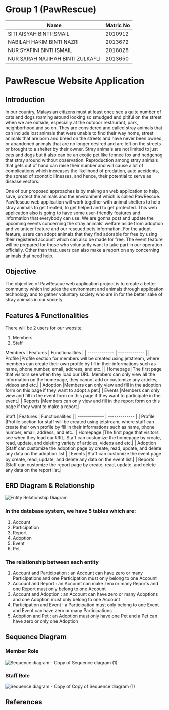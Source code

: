 # Group 1 (PawRescue)


| Name                                                              |  Matric No    |
| -------------                                                     | ------------- |
| SITI AISYAH BINTI ISMAIL                                          |   2010912     |
| NABILAH HAKIM BINTI NAZRI                                         |   2013672     |
| NUR SYAFINI BINTI ISMAIL                                          |   2018028     |
| NUR SARAH NAJIHAH BINTI ZULKAFLI                                  |   2013650     |


# PawRescue Website Application

## Introduction

In our country, Malaysian citizens must at least once see a quite number of cats and dogs roaming around looking so smudged and pitiful on the street when we are outside, especially at the outdoor restaurant, park, neighborhood and so on. They are considered and called stray animals that can include lost animals that were unable to find their way home, street animals that are born and breed on the streets and have never been owned, or abandoned animals that are no longer desired and are left on the streets or brought to a shelter by their owner. Stray animals are not limited to just cats and dogs but it also can be an exotic pet like fennec fox and hedgehog that stray around without observation. Reproduction among stray animals that gets out of hand can raise their number and will cause a lot of complications which increases the likelihood of predation, auto accidents, the spread of zoonotic illnesses, and hence, their potential to serve as disease vectors. 

One of our proposed approaches is by making an web application to help, save, protect the animals and the environment which is called PawRescue. PawRescue web application will work together with animal shelters to help stray animals to get treated, to get helped and to get protected. This web application also is going to have some user-friendly features and information that everybody can use. We are gonna post and update the upcoming events concerning the stray animals’ welfare aside from adoption and volunteer feature and our rescued pets information. For the adopt feature, users can adopt animals that they find adorable for free by using their registered account which can also be made for free. The event feature will be prepared for those who voluntarily want to take part in our operation officially. Other than that, users can also make a report on any concerning animals that need help.

## Objective

The objective of PawRescue web application project is to create a better community which includes the environment and animals through application technology and to gather voluntary society who are in for the better sake of stray animals in our society.

## Features & Functionalities

There will be 2 users for our website:
1. Members
2. Staff

Members
| Features                         |  Functionalities   |
| -------------                    | -------------      |
| Profile                          |Profile section for members will be created using jetstream, where members can create their own profile by fill in their informations such as name, phone number, email, address, and etc.|
| Homepage                         |The first page that visitors see when they load our URL. Members can only view all the information on the homepage, they cannot add or customize any articles, videos and etc.|
| Adoption                         |Members can only view and fill in the adoption form on this page if they want to adopt a pet.|
| Events                           |Members can only view and fill in the event form on this page if they want to participate in the event.|
| Reports                          |Members can only view and fill in the report form on this page if they want to make a report.|

Staff
| Features                         |  Functionalities   |
| -------------                    | -------------      |
| Profile                          |Profile section for staff will be created using jetstream, where staff can create their own profile by fill in their informations such as name, phone number, email, address, and etc.|
| Homepage                         |The first page that visitors see when they load our URL.  Staff can customize the homepage by create, read, update, and deleting variety of articles, videos and etc.|
| Adoption                         |Staff can customize the adoption page by create, read, update, and delete any data on the adoption list.|
| Events                           |Staff can customize the event page by create, read, update, and delete any data on the event list.|
| Reports                          |Staff can customize the report page by create, read, update, and delete any data on the report list.|

## ERD Diagram & Relationship
![Entity Relationship Diagram ](https://user-images.githubusercontent.com/83501001/209619423-bd660844-5f9e-437d-8894-933ad1e96635.png)


### In the database system, we have 5 tables which are:
1. Account
2. Participation
3. Report
4. Adoption
5. Event
6. Pet

### The relationship between each entity
1) Account and Participation : an Account can have zero or many Participations and one Participation must only belong to one Account 
2) Account and Report : an Account can make zero or many Reports and one Report must only belong to one Account
3) Account and Adoption : an Account can have zero or many Adoptions and one Adoption must only belong to one Account
4) Participation and Event : a Participation must only belong to one Event and Event can have zero or many Participations
5) Adoption and Pet : an Adoption must only have one Pet and a Pet can have zero or only one Adoption


## Sequence Diagram
### Member Role
![Sequence diagram - Copy of Sequence diagram (1)](https://user-images.githubusercontent.com/68623558/209470668-4966014a-c821-47fa-a266-4a8131fb9f9a.png)

### Staff Role
![Sequence diagram - Copy of Copy of Sequence diagram (1)](https://user-images.githubusercontent.com/68623558/209470671-96c464c9-0c59-4058-b3d8-8312bb94951a.png)


## References
